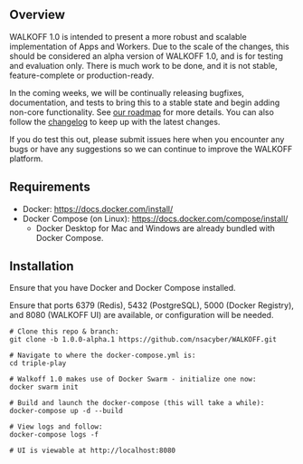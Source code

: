 ## Overview

WALKOFF 1.0 is intended to present a more robust and scalable implementation of Apps and Workers. 
Due to the scale of the changes, this should be considered an alpha version of WALKOFF 1.0, and is for testing and 
evaluation only. There is much work to be done, and it is not stable, feature-complete or production-ready.

In the coming weeks, we will be continually releasing bugfixes, documentation, and tests to bring this to a stable 
state and begin adding non-core functionality. See [our roadmap](ROADMAP.md) for more details. You can also follow the 
[changelog](CHANGELOG.md) to keep up with the latest changes.

If you do test this out, please submit issues here when you encounter any bugs or have any suggestions so we can 
continue to improve the WALKOFF platform. 

## Requirements

* Docker: https://docs.docker.com/install/
* Docker Compose (on Linux): https://docs.docker.com/compose/install/
    * Docker Desktop for Mac and Windows are already bundled with Docker Compose.
    

## Installation

Ensure that you have Docker and Docker Compose installed.

Ensure that ports 6379 (Redis), 5432 (PostgreSQL), 5000 (Docker Registry), and 8080 (WALKOFF UI) are available, 
or configuration will be needed.

```
# Clone this repo & branch:
git clone -b 1.0.0-alpha.1 https://github.com/nsacyber/WALKOFF.git

# Navigate to where the docker-compose.yml is:
cd triple-play

# Walkoff 1.0 makes use of Docker Swarm - initialize one now:
docker swarm init

# Build and launch the docker-compose (this will take a while):
docker-compose up -d --build

# View logs and follow:
docker-compose logs -f

# UI is viewable at http://localhost:8080
```
